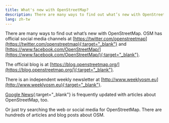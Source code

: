 ```yaml
---
title: What's new with OpenStreetMap?
description: There are many ways to find out what’s new with OpenStreetMap
lang: zh-tw
---
```


There are many ways to find out what’s new with OpenStreetMap. OSM has official social media channels at [https://twitter.com/openstreetmap](https://twitter.com/openstreetmap){:target="_blank"} and [https://www.facebook.com/OpenStreetMap/](https://www.facebook.com/OpenStreetMap/){:target="_blank"}.

The official blog is at [https://blog.openstreetmap.org/](https://blog.openstreetmap.org/){:target="_blank"}.

There is an independent weekly newsletter at [http://www.weeklyosm.eu](http://www.weeklyosm.eu){:target="_blank"}.

[Google News](https://news.google.com/news/search/section/q/openstreetmap/openstreetmap?hl=en&gl=US&ned=us){:target="_blank"} is frequently updated with articles about OpenStreetMap, too.

Or just try searching the web or social media for OpenStreetMap. There are hundreds of articles and blog posts about OSM.
